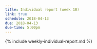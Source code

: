 ```yaml
---
title: Individual report (week 10)
link: true
schedule: 2018-04-13
due: 2018-04-13
due-time: 5:00pm
---
```

{% include weekly-individual-report.md %}
